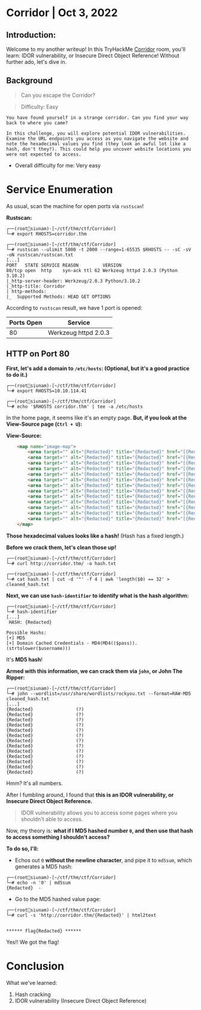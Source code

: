 # Corridor | Oct 3, 2022

## Introduction:

Welcome to my another writeup! In this TryHackMe [Corridor](https://tryhackme.com/room/corridor) room, you'll learn: IDOR vulnerability, or Insecure Direct Object Reference! Without further ado, let's dive in.

## Background

> Can you escape the Corridor?

> Difficulty: Easy

```
You have found yourself in a strange corridor. Can you find your way back to where you came?  

In this challenge, you will explore potential IDOR vulnerabilities. Examine the URL endpoints you access as you navigate the website and note the hexadecimal values you find (they look an awful lot like a hash, don't they?). This could help you uncover website locations you were not expected to access.
```

- Overall difficulty for me: Very easy

# Service Enumeration

As usual, scan the machine for open ports via `rustscan`!

**Rustscan:**
```
┌──(root🌸siunam)-[~/ctf/thm/ctf/Corridor]
└─# export RHOSTS=corridor.thm 
                                                                                                          
┌──(root🌸siunam)-[~/ctf/thm/ctf/Corridor]
└─# rustscan --ulimit 5000 -t 2000 --range=1-65535 $RHOSTS -- -sC -sV -oN rustscan/rustscan.txt
[...]
PORT   STATE SERVICE REASON         VERSION
80/tcp open  http    syn-ack ttl 62 Werkzeug httpd 2.0.3 (Python 3.10.2)
|_http-server-header: Werkzeug/2.0.3 Python/3.10.2
|_http-title: Corridor
| http-methods: 
|_  Supported Methods: HEAD GET OPTIONS
```

According to `rustscan` result, we have 1 port is opened:

Ports Open        | Service
------------------|------------------------
80                | Werkzeug httpd 2.0.3

## HTTP on Port 80

**First, let's add a domain to `/etc/hosts`: (Optional, but it's a good practice to do it.)**
```
┌──(root🌸siunam)-[~/ctf/thm/ctf/Corridor]
└─# export RHOSTS=10.10.114.41

┌──(root🌸siunam)-[~/ctf/thm/ctf/Corridor]
└─# echo '$RHOSTS corridor.thm' | tee -a /etc/hosts
```

In the home page, it seems like it's an empty page. **But, if you look at the View-Source page (`Ctrl + U`):**

**View-Source:**
```html
    <map name="image-map">
        <area target="" alt="{Redacted}" title="{Redacted}" href="[{Redacted}](view-source:http://corridor.thm/{Redacted})" coords="257,893,258,332,325,351,325,860" shape="poly">
        <area target="" alt="{Redacted}" title="{Redacted}" href="[{Redacted}](view-source:http://corridor.thm/{Redacted})" coords="469,766,503,747,501,405,474,394" shape="poly">
        <area target="" alt="{Redacted}" title="{Redacted}" href="[{Redacted}](view-source:http://corridor.thm/{Redacted})" coords="585,698,598,691,593,429,584,421" shape="poly">
        <area target="" alt="{Redacted}" title="{Redacted}" href="[{Redacted}](view-source:http://corridor.thm/{Redacted})" coords="650,658,644,437,658,652,655,437" shape="poly">
        <area target="" alt="{Redacted}" title="{Redacted}" href="[{Redacted}](view-source:http://corridor.thm/{Redacted})" coords="692,637,690,455,695,628,695,467" shape="poly">
        <area target="" alt="{Redacted}" title="{Redacted}" href="[{Redacted}](view-source:http://corridor.thm/{Redacted})" coords="719,620,719,458,728,471,728,609" shape="poly">
        <area target="" alt="{Redacted}" title="{Redacted}" href="[{Redacted}](view-source:http://corridor.thm/{Redacted})" coords="857,612,933,610,936,456,852,455" shape="poly">
        <area target="" alt="{Redacted}" title="{Redacted}" href="[{Redacted}](view-source:http://corridor.thm/{Redacted})" coords="1475,857,1473,354,1537,335,1541,901" shape="poly">
        <area target="" alt="{Redacted}" title="{Redacted}" href="[{Redacted}](view-source:http://corridor.thm/{Redacted})" coords="1324,766,1300,752,1303,401,1325,397" shape="poly">
        <area target="" alt="{Redacted}" title="{Redacted}" href="[{Redacted}](view-source:http://corridor.thm/{Redacted})" coords="1202,695,1217,704,1222,423,1203,423" shape="poly">
        <area target="" alt="{Redacted}" title="{Redacted}" href="[{Redacted}](view-source:http://corridor.thm/{Redacted})" coords="1154,668,1146,661,1144,442,1157,442" shape="poly">
        <area target="" alt="{Redacted}" title="{Redacted}" href="[{Redacted}](view-source:http://corridor.thm/{Redacted})" coords="1105,628,1116,633,1113,447,1102,447" shape="poly">
        <area target="" alt="{Redacted}" title="{Redacted}" href="[{Redacted}](view-source:http://corridor.thm/{Redacted})" coords="1073,609,1081,620,1082,459,1073,463" shape="poly">
    </map>
```

**Those hexadecimal values looks like a hash!** (Hash has a fixed length.)

**Before we crack them, let's clean those up!**
```
┌──(root🌸siunam)-[~/ctf/thm/ctf/Corridor]
└─# curl http://corridor.thm/ -o hash.txt

┌──(root🌸siunam)-[~/ctf/thm/ctf/Corridor]
└─# cat hash.txt | cut -d '"' -f 4 | awk 'length($0) == 32' > cleaned_hash.txt
```

**Next, we can use `hash-identifier` to identify what is the hash algorithm:**
```
┌──(root🌸siunam)-[~/ctf/thm/ctf/Corridor]
└─# hash-identifier                            
[...]
 HASH: {Redacted}

Possible Hashs:
[+] MD5
[+] Domain Cached Credentials - MD4(MD4(($pass)).(strtolower($username)))
```

It's **MD5 hash**!

**Armed with this information, we can crack them via `john`, or John The Ripper:**
```
┌──(root🌸siunam)-[~/ctf/thm/ctf/Corridor]
└─# john --wordlist=/usr/share/wordlists/rockyou.txt --format=RAW-MD5 cleaned_hash.txt
[...]
{Redacted}                (?)     
{Redacted}                (?)     
{Redacted}                (?)     
{Redacted}                (?)     
{Redacted}                (?)     
{Redacted}                (?)     
{Redacted}                (?)     
{Redacted}                (?)     
{Redacted}                (?)     
{Redacted}                (?)     
{Redacted}                (?)     
{Redacted}                (?)     
{Redacted}                (?)
```

Hmm? It's all numbers.

After I fumbling around, I found that **this is an IDOR vulnerability, or Insecure Direct Object Reference.**

> IDOR vulnerability allows you to access some pages where you shouldn't able to access.

Now, my theory is: **what if I MD5 hashed number `0`, and then use that hash to access something I shouldn't access?**

**To do so, I'll:**

- Echos out `0` **without the newline character**, and pipe it to `md5sum`, which generates a MD5 hash:

```
┌──(root🌸siunam)-[~/ctf/thm/ctf/Corridor]
└─# echo -n '0' | md5sum
{Redacted}  -
```

- Go to the MD5 hashed value page:

```
┌──(root🌸siunam)-[~/ctf/thm/ctf/Corridor]
└─# curl -s 'http://corridor.thm/{Redacted}' | html2text


****** flag{Redacted} ******
```

Yes!! We got the flag!

# Conclusion

What we've learned:

1. Hash cracking
2. IDOR vulnerability (Insecure Direct Object Reference)
